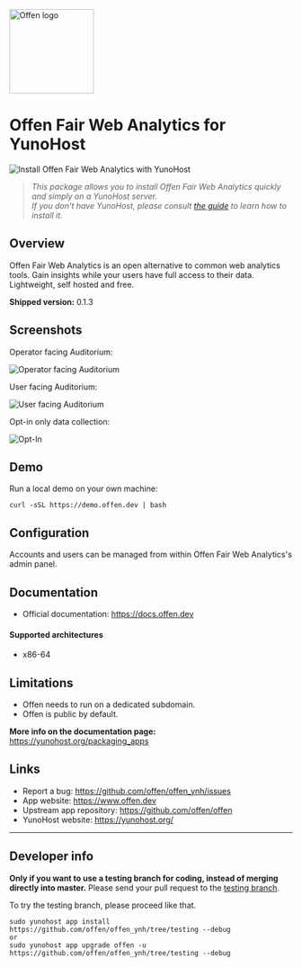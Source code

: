 <a href="https://www.offen.dev/">
    <img src="https://offen.github.io/press-kit/offen-material/gfx-GitHub-Offen-logo.svg" alt="Offen logo" title="Offen" width="150px"/>
</a>

# Offen Fair Web Analytics for YunoHost

![Install Offen Fair Web Analytics with YunoHost](https://install-app.yunohost.org/install-with-yunohost.png)

> *This package allows you to install Offen Fair Web Analytics quickly and simply on a YunoHost server.  
If you don't have YunoHost, please consult [the guide](https://yunohost.org/#/install) to learn how to install it.*

## Overview

Offen Fair Web Analytics is an open alternative to common web analytics tools.
Gain insights while your users have full access to their data.
Lightweight, self hosted and free.

**Shipped version:** 0.1.3

## Screenshots

Operator facing Auditorium:

![Operator facing Auditorium](https://offen.github.io/press-kit/offen-screenshots/offen_operator_01.png)

User facing Auditorium:

![User facing Auditorium](https://offen.github.io/press-kit/offen-screenshots/offen_user_01.png)

Opt-in only data collection:

![Opt-In](https://offen.github.io/press-kit/offen-screenshots/offen_banner_01.png)

## Demo

Run a local demo on your own machine:

```
curl -sSL https://demo.offen.dev | bash
```

## Configuration

Accounts and users can be managed from within Offen Fair Web Analytics's admin panel.

## Documentation

 * Official documentation: https://docs.offen.dev

#### Supported architectures

* x86-64

## Limitations

* Offen needs to run on a dedicated subdomain.
* Offen is public by default.

**More info on the documentation page:**  
https://yunohost.org/packaging_apps

## Links

 * Report a bug: https://github.com/offen/offen_ynh/issues
 * App website: https://www.offen.dev
 * Upstream app repository: https://github.com/offen/offen
 * YunoHost website: https://yunohost.org/

---

Developer info
----------------

**Only if you want to use a testing branch for coding, instead of merging directly into master.**
Please send your pull request to the [testing branch](https://github.com/offen/offen_ynh/tree/testing).

To try the testing branch, please proceed like that.
```
sudo yunohost app install https://github.com/offen/offen_ynh/tree/testing --debug
or
sudo yunohost app upgrade offen -u https://github.com/offen/offen_ynh/tree/testing --debug
```
